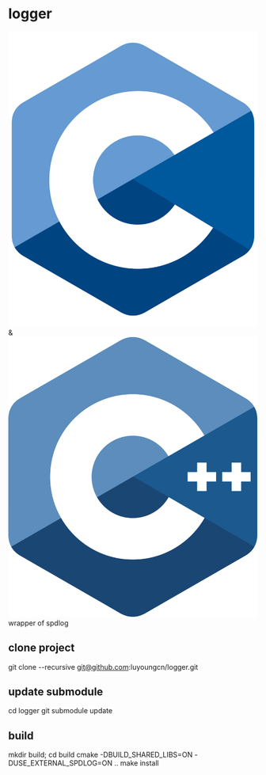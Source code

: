 # logger
[![c](https://github.com/luyoungcn/resources/blob/master/images/c.svg)](https://github.com/luyoungcn/logger) &amp; [![c++](https://github.com/luyoungcn/resources/blob/master/images/cpp.svg)](https://github.com/luyoungcn/logger) wrapper of spdlog

## clone project
git clone --recursive git@github.com:luyoungcn/logger.git

## update submodule
cd logger
git submodule update


## build
mkdir build; cd build
cmake -DBUILD_SHARED_LIBS=ON -DUSE_EXTERNAL_SPDLOG=ON ..
make install
